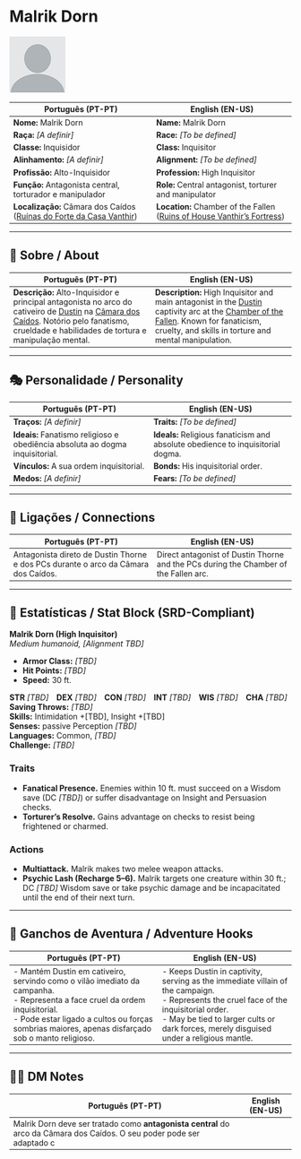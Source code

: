 # Malrik Dorn

![Malrik Dorn](docs/assets/npc/npc_blank.png)

| **Português (PT-PT)** | **English (EN-US)** |
| --------------------- | ------------------- |
| **Nome:** Malrik Dorn | **Name:** Malrik Dorn |
| **Raça:** *[A definir]* | **Race:** *[To be defined]* |
| **Classe:** Inquisidor | **Class:** Inquisitor |
| **Alinhamento:** *[A definir]* | **Alignment:** *[To be defined]* |
| **Profissão:** Alto-Inquisidor | **Profession:** High Inquisitor |
| **Função:** Antagonista central, torturador e manipulador | **Role:** Central antagonist, torturer and manipulator |
| **Localização:** Câmara dos Caídos ([Ruínas do Forte da Casa Vanthir](ruinas_do_forte_da_casa_vanthir.md)) | **Location:** Chamber of the Fallen ([Ruins of House Vanthir’s Fortress](ruinas_do_forte_da_casa_vanthir.md)) |

---

## 📖 Sobre / About

| **Português (PT-PT)** | **English (EN-US)** |
| --------------------- | ------------------- |
| **Descrição:** Alto-Inquisidor e principal antagonista no arco do cativeiro de [Dustin](pc_dustin_thorne.md) na [Câmara dos Caídos](ruinas_do_forte_da_casa_vanthir.md). Notório pelo fanatismo, crueldade e habilidades de tortura e manipulação mental. | **Description:** High Inquisitor and main antagonist in the [Dustin](pc_dustin_thorne.md) captivity arc at the [Chamber of the Fallen](ruinas_do_forte_da_casa_vanthir.md). Known for fanaticism, cruelty, and skills in torture and mental manipulation. |

---

## 🎭 Personalidade / Personality

| **Português (PT-PT)** | **English (EN-US)** |
| --------------------- | ------------------- |
| **Traços:** *[A definir]* | **Traits:** *[To be defined]* |
| **Ideais:** Fanatismo religioso e obediência absoluta ao dogma inquisitorial. | **Ideals:** Religious fanaticism and absolute obedience to inquisitorial dogma. |
| **Vínculos:** A sua ordem inquisitorial. | **Bonds:** His inquisitorial order. |
| **Medos:** *[A definir]* | **Fears:** *[To be defined]* |

---

## 🔗 Ligações / Connections

| **Português (PT-PT)** | **English (EN-US)** |
| --------------------- | ------------------- |
| Antagonista direto de Dustin Thorne e dos PCs durante o arco da Câmara dos Caídos. | Direct antagonist of Dustin Thorne and the PCs during the Chamber of the Fallen arc. |

---

<!-- 🔒 DM-ONLY SECTION BELOW -->

## 🧩 Estatísticas / Stat Block (SRD-Compliant)

**Malrik Dorn (High Inquisitor)**  
*Medium humanoid, [Alignment TBD]*

- **Armor Class:** *[TBD]*  
- **Hit Points:** *[TBD]*  
- **Speed:** 30 ft.  

**STR** *[TBD]* **DEX** *[TBD]* **CON** *[TBD]* **INT** *[TBD]* **WIS** *[TBD]* **CHA** *[TBD]*  
**Saving Throws:** *[TBD]*  
**Skills:** Intimidation +[TBD], Insight +[TBD]  
**Senses:** passive Perception *[TBD]*  
**Languages:** Common, *[TBD]*  
**Challenge:** *[TBD]*  

### Traits
- **Fanatical Presence.** Enemies within 10 ft. must succeed on a Wisdom save (DC *[TBD]*) or suffer disadvantage on Insight and Persuasion checks.  
- **Torturer’s Resolve.** Gains advantage on checks to resist being frightened or charmed.  

### Actions
- **Multiattack.** Malrik makes two melee weapon attacks.  
- **Psychic Lash (Recharge 5–6).** Malrik targets one creature within 30 ft.; DC *[TBD]* Wisdom save or take psychic damage and be incapacitated until the end of their next turn.  

---

## 🎲 Ganchos de Aventura / Adventure Hooks

| **Português (PT-PT)** | **English (EN-US)** |
| --------------------- | ------------------- |
| - Mantém Dustin em cativeiro, servindo como o vilão imediato da campanha.<br>- Representa a face cruel da ordem inquisitorial.<br>- Pode estar ligado a cultos ou forças sombrias maiores, apenas disfarçado sob o manto religioso. | - Keeps Dustin in captivity, serving as the immediate villain of the campaign.<br>- Represents the cruel face of the inquisitorial order.<br>- May be tied to larger cults or dark forces, merely disguised under a religious mantle. |

---

## 🧑‍💻 DM Notes

| **Português (PT-PT)** | **English (EN-US)** |
| --------------------- | ------------------- |
| Malrik Dorn deve ser tratado como **antagonista central** do arco da Câmara dos Caídos. O seu poder pode ser adaptado c
